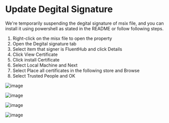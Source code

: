# Update Degital Signature

We're temporarily suspending the degital signature of msix file, and you can install it using powershell as stated in the README or follow following steps.

1. Right-click on the misx file to open the property
2. Open the Degital signature tab
3. Select item that signer is FluentHub and click Details
4. Click View Certificate
5. Click install Certificate
6. Select Local Machine and Next
7. Select Place all certificates in the following store and Browse
8. Select Trusted People and OK

![image](https://user-images.githubusercontent.com/62196528/197341954-8a967f7b-1711-45e4-aaf7-634b347e1e03.png)

![image](https://user-images.githubusercontent.com/62196528/197342189-f63b452f-20c5-41b0-a51e-f645ef926761.png)

![image](https://user-images.githubusercontent.com/62196528/197342238-07a19447-8486-455b-9ad5-075042a2ac44.png)

![image](https://user-images.githubusercontent.com/62196528/197342294-7a2e9547-fe3c-4155-913a-f046b031e03d.png)
